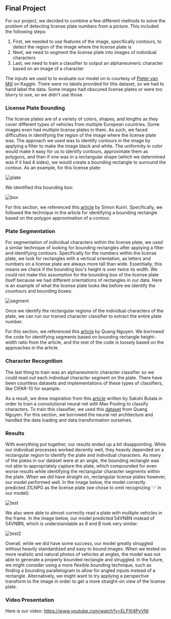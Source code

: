 ## Final Project

For our project, we decided to combine a few different methods to solve the problem of detecting license plate numbers from a picture. This included the following steps:
  1. First, we needed to use features of the image, specifically contours, to detect the region of the image where the license plate is
  2. Next, we need to segment the license plate into images of individual characters
  3. Last, we need to train a classifier to output an alphaneumeric character based on an image of a character

The inputs we used to to evaluate our model on is courtesy of [Pieter van Mill](https://www.kaggle.com/pcmill/license-plates-on-vehicles?select=04QSYty5zbXJKfpo.jpeg) on Kaggle. There were no labels provided for this dataset, so we had to hand label the data. Some images had obscured license plates or were too blurry to use, so we didn't use those.

### License Plate Bounding

The license plates are of a variety of colors, shapes, and lengths as they cover different types of vehicles from multiple European countries. Some images even had multiple license plates in them. As such, we faced difficulties in identifying the region of the image where the license plate was. The approach we used was to identify contours in the image by applying a filter to make the image black and white. The uniformity in color would make it easy for us to identify contours, approximate them as polygons, and then if one was in a rectangular shape (which we determined was if it had 4 sides), we would create a bounding rectangle to surround the contour. As an example, for this license plate:

![plate](https://user-images.githubusercontent.com/32994901/158915096-b01b7d45-7886-4976-90b4-ad5f9467b63f.jpg)

We identified this bounding box:

![box](https://user-images.githubusercontent.com/32994901/158915120-5e5df26f-d348-4d38-aa88-ab26206fcf5f.png)

For this section, we referenced this [article](https://www.section.io/engineering-education/license-plate-detection-and-recognition-using-opencv-and-pytesseract/) by Simon Kuriri. Specifically, we followed the technique in the article for identifying a bounding rectangle based on the polygon approximation of a contour.

### Plate Segmentation

For segmentation of individual characters within the license plate, we used a similar technique of looking for bounding rectangles after applying a filter and identifying contours. Specifically for the numbers within the license plate, we look for rectangles with a vertical orientation, as letters and numbers on a license plate are always more tall than wide. Essentially, this means we check if the bounding box's height is over twice its width. We could not make this assumption for the bounding box of the license plate itself because we had different orientations of rectangles in our data. Here is an example of what the license plate looks like before we identify the countours and bounding boxes:

![segment](https://user-images.githubusercontent.com/32994901/158922082-c4f736d5-0d12-40d5-b798-c2e4ae613e07.jpg)

Once we identify the rectangular regions of the individual characters of the plate, we can run our trained character classifier to extract the entire plate number.

For this section, we referenced this [article](https://medium.com/@quangnhatnguyenle/detect-and-recognize-vehicles-license-plate-with-machine-learning-and-python-part-2-plate-de644de9849f) by Quang Nguyen. We borrowed the code for identifying segments based on bounding rectangle height-width ratio from the article, and the rest of the code is loosely based on the approaches in the article.



### Character Recognition

The last thing to train was an alphaneumeric character classifier so we could read out each individual character segment on the plate. There have been countless datasets and implementations of these types of classifiers, like CIFAR-10 for example. 

As a result, we drew inspiration from this [article](https://towardsdatascience.com/building-and-deploying-an-alphabet-recognition-system-7ab59654c676) written by Sakshi Butala in order to train a convolutional neural net with Max Pooling to classify characters. To train this classifier, we used this [dataset](https://github.com/quangnhat185/Plate_detect_and_recognize) from Quang Nguyen. For this section, we borrowed the neural net architecture and handled the data loading and data transformation ourselves.

### Results

With everything put together, our results ended up a bit disappointing. While our individual processes worked decently well, they heavily depended on a rectangular region to identify the plate and individual characters. As many of the plates in our dataset were at an angle, the bounding rectangle was not able to appropriately capture the plate, which compounded for even worse results while identifying the rectangular character segments within the plate. When we did have straight on, rectangular license plates however, our model performed well. In the image below, the model correctly predicted 31LNPG as the license plate (we chose to omit recognizing '-' in our model):

![test](https://user-images.githubusercontent.com/32994901/158928075-a8eda14a-d303-4543-9b49-26073480b157.jpeg)

We also were able to almost correctly read a plate with multiple vehicles in the frame. In the image below, our model predicted 54VN8N instead of 54VNBN, which is understandable as 8 and B look very similar:

![test2](https://user-images.githubusercontent.com/32994901/158928382-4b52e8fb-e46c-4106-b11e-ece78cf3e948.jpeg)

Overall, while we did have some success, our model greatly struggled without heavily standardized and easy to bound images. When we tested on more realistic and natural photos of vehicles at angles, the model was not able to generate a properly bounded rectangle and struggled. In the future, we might consider using a more flexible bounding technique, such as finding a bounding parallelogram to allow for angled inputs instead of a rectangle. Alternatively, we might want to try applying a perspective transform to the image in order to get a more straight-on view of the license plate.

### Video Presentation

Here is our video: https://www.youtube.com/watch?v=ELPXl4PvVNI
